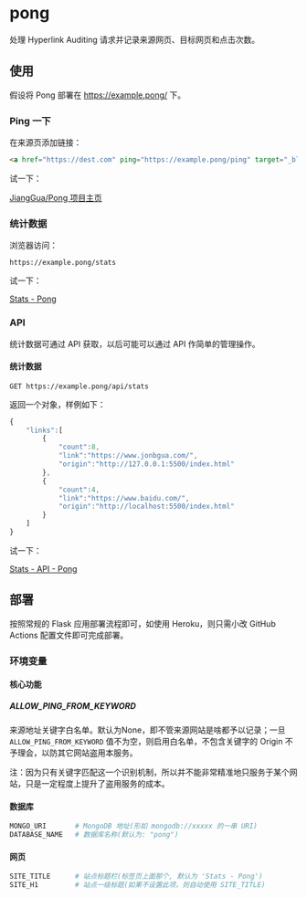 # pong

处理 Hyperlink Auditing 请求并记录来源网页、目标网页和点击次数。



## 使用

假设将 Pong 部署在 https://example.pong/ 下。

### Ping 一下

在来源页添加链接：

```html
<a href="https://dest.com" ping="https://example.pong/ping" target="_blank">链接文字</a>
```

试一下：

<a href="https://github.com/JiangGua/pong" ping="https://pong-demo.herokuapp.com/ping">JiangGua/Pong 项目主页</a>



### 统计数据

浏览器访问：

```
https://example.pong/stats
```

试一下：

[Stats - Pong](https://pong-demo.herokuapp.com/stats)



### API

统计数据可通过 API 获取，以后可能可以通过 API 作简单的管理操作。

#### 统计数据

```
GET https://example.pong/api/stats
```

返回一个对象，样例如下：

```javascript
{
    "links":[
        {
            "count":8,
            "link":"https://www.jonbgua.com/",
            "origin":"http://127.0.0.1:5500/index.html"
        },
        {
            "count":4,
            "link":"https://www.baidu.com/",
            "origin":"http://localhost:5500/index.html"
        }
    ]
}
```



试一下：

[Stats - API - Pong](https://pong-demo.herokuapp.com/api/stats)



## 部署

按照常规的 Flask 应用部署流程即可，如使用 Heroku，则只需小改 GitHub Actions 配置文件即可完成部署。



### 环境变量

#### 核心功能

##### ALLOW_PING_FROM_KEYWORD

来源地址关键字白名单。默认为None，即不管来源网站是啥都予以记录；一旦 `ALLOW_PING_FROM_KEYWORD` 值不为空，则启用白名单，不包含关键字的 Origin 不予理会，以防其它网站盗用本服务。

注：因为只有关键字匹配这一个识别机制，所以并不能非常精准地只服务于某个网站，只是一定程度上提升了盗用服务的成本。





#### 数据库

```python
MONGO_URI		# MongoDB 地址(形如 mongodb://xxxxx 的一串 URI)
DATABASE_NAME	# 数据库名称(默认为: "pong")
```



#### 网页

```python
SITE_TITLE		# 站点标题栏(标签页上面那个, 默认为 'Stats - Pong')
SITE_H1			# 站点一级标题(如果不设置此项，则自动使用 SITE_TITLE)
```





#### 